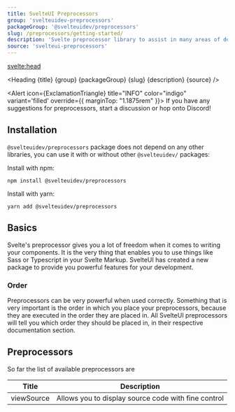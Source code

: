 ```yaml
---
title: SvelteUI Preprocessors
group: 'svelteuidev-preprocessors'
packageGroup: '@svelteuidev/preprocessors'
slug: /preprocessors/getting-started/
description: 'Svelte preprocessor library to assist in many areas of development'
source: 'svelteui-preprocessors'
---
```


<script>
    import { Alert, Space } from "@svelteuidev/core";
	import { ExclamationTriangle } from 'radix-icons-svelte';
	import { Heading } from '$lib/components';
</script>

<svelte:head>

  <title>{title} - SvelteUI</title>
</svelte:head>

<Heading {title} {group} {packageGroup} {slug} {description} {source} />

<Alert icon={ExclamationTriangle} title="INFO" color="indigo" variant='filled' override={{ marginTop: "1.1875rem" }}>
If you have any suggestions for preprocessors, start a discussion or hop onto Discord!
</Alert>

## Installation

`@svelteuidev/preprocessors` package does not depend on any other libraries, you can use it with or without other `@svelteuidev/` packages:

Install with npm:

```
npm install @svelteuidev/preprocessors
```

Install with yarn:

```
yarn add @svelteuidev/preprocessors
```

## Basics

Svelte's preprocessor gives you a lot of freedom when it comes to writing your components. It is the very thing that enables you to use things like Sass or Typescript in your Svelte Markup. SvelteUI has created a new package to provide you powerful features for your development.

### Order

Preprocessors can be very powerful when used correctly. Something that is very important is the order in which you place your preprocessors, because they are executed in the order they are placed in. All SvelteUI preprocessors will tell you which order they should be placed in, in their respective documentation section.

## Preprocessors

So far the list of available preprocessors are

| Title      | Description                                         |
| ---------- | --------------------------------------------------- |
| viewSource | Allows you to display source code with fine control |
